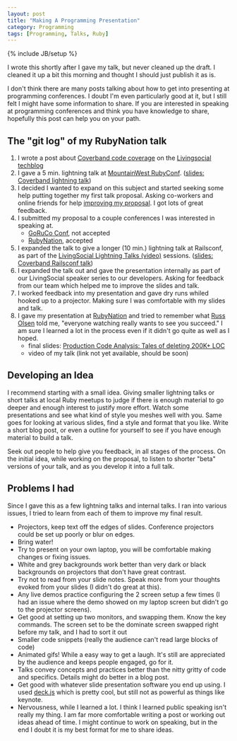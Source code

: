 ```yaml
---
layout: post
title: "Making A Programming Presentation"
category: Programming
tags: [Programming, Talks, Ruby]
---
```

{% include JB/setup %}

I wrote this shortly after I gave my talk, but never cleaned up the draft. I cleaned it up a bit this morning and thought I should just publish it as is.

I don't think there are many posts talking about how to get into presenting at programming conferences. I doubt I'm even particularly good at it, but I still felt I might have some information to share. If you are interested in speaking at programming conferences and think you have knowledge to share, hopefully this post can help you on your path.

## The "git log" of my RubyNation talk

1. I wrote a post about [Coverband code coverage](https://techblog.livingsocial.com/blog/2013/12/17/coverband-production-ruby-code-coverage/) on the [Livingsocial techblog](https://techblog.livingsocial.com)
2. I gave a 5 min. lightning talk at [MountainWest RubyConf](http://mtnwestrubyconf.org/). ([slides: Coverband lightning talk](http://www.mayerdan.com/coverband-lightning/))
3. I decided I wanted to expand on this subject and started seeking some help putting together my first talk proposal. Asking co-workers and online friends for help [improving my proposal](http://www.mayerdan.com/programming/2014/03/25/production-code-analysis-talk-proposal/). I got lots of great feedback.
4. I submitted my proposal to a couple conferences I was interested in speaking at.
    * [GoRuCo Conf](http://goruco.com/), not accepted
    * [RubyNation](http://www.rubynation.org/), accepted
5. I expanded the talk to give a longer (10 min.) lightning talk at Railsconf, as part of the [LivingSocial Lightning Talks (video)](http://www.confreaks.com/videos/3400-railsconf-living-social-lightning-talks) sessions. ([slides: Coverband Railsconf talk](http://www.mayerdan.com/coverband-railsconf/))
6. I expanded the talk out and gave the presentation internally as part of our LivingSocial speaker series to our developers. Asking for feedback from our team which helped me to improve the slides and talk.
7. I worked feedback into my presentation and gave dry runs whiled hooked up to a projector. Making sure I was comfortable with my slides and talk.
8. I gave my presentation at [RubyNation](http://www.rubynation.org/) and tried to remember what [Russ Olsen](http://russolsen.com/) told me, "everyone watching really wants to see you succeed." I am sure I learned a lot in the process even if it didn't go quite as well as I hoped.
    * final slides: [Production Code Analysis: Tales of deleting 200K+ LOC](http://www.mayerdan.com/rubynation-production-code-analysis/)
    * video of my talk (link not yet available, should be soon)
 
## Developing an Idea

I recommend starting with a small idea. Giving smaller lightning talks or short talks at local Ruby meetups to judge if there is enough material to go deeper and enough interest to justify more effort. Watch some presentations and see what kind of style you meshes well with you. Same goes for looking at various slides, find a style and format that you like. Write a short blog post, or even a outline for yourself to see if you have enough material to build a talk.

Seek out people to help give you feedback, in all stages of the process. On the initial idea, while working on the proposal, to listen to shorter "beta" versions of your talk, and as you develop it into a full talk.


## Problems I had

Since I gave this as a few lightning talks and internal talks. I ran into various issues, I tried to learn from each of them to improve my final result.

* Projectors, keep text off the edges of slides. Conference projectors could be set up poorly or blur on edges.
* Bring water!
* Try to present on your own laptop, you will be comfortable making changes or fixing issues.
* White and grey backgrounds work better than very dark or black backgrounds on projectors that don't have great contrast.
* Try not to read from your slide notes. Speak more from your thoughts evoked from your slides (I didn't do great at this).
* Any live demos practice configuring the 2 screen setup a few times (I had an issue where the demo showed on my laptop screen but didn't go to the projector screens).
* Get good at setting up two monitors, and swapping them. Know the key commands. The screen set to be the dominate screen swapped right before my talk, and I had to sort it out
* Smaller code snippets (really the audience can't read large blocks of code)
* Animated gifs! While a easy way to get a laugh. It's still are appreciated by the audience and keeps people engaged, go for it.
* Talks convey concepts and practices better than the nitty gritty of code and specifics. Details might do better in a blog post.
* Get good with whatever slide presentation software you end up using. I used [deck.js](https://github.com/imakewebthings/deck.js) which is pretty cool, but still not as powerful as things like keynote.
* Nervousness, while I learned a lot. I think I learned public speaking isn't really my thing. I am far more comfortable writing a post or working out ideas ahead of time. I might continue to work on speaking, but in the end I doubt it is my best format for me to share ideas.